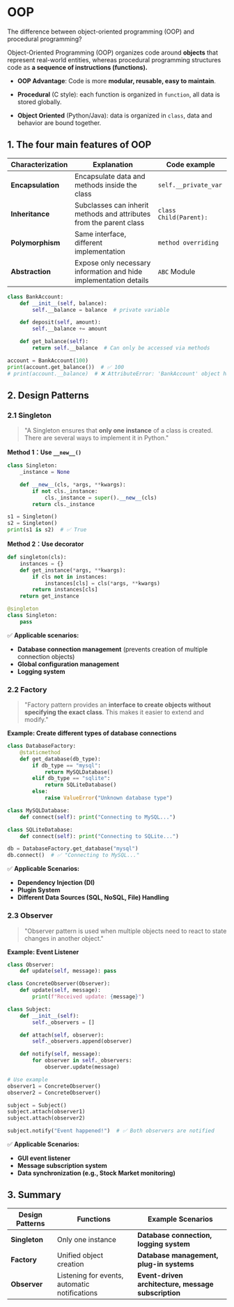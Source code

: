 # OOP
The difference between object-oriented programming (OOP) and procedural programming?

Object-Oriented Programming (OOP) organizes code around **objects** that represent real-world entities, whereas procedural programming structures code as **a sequence of instructions (functions).**

- **OOP Advantage**: Code is more **modular, reusable, easy to maintain**.

- **Procedural** (C style): each function is organized in `function`, all data is stored globally.

- **Object Oriented** (Python/Java): data is organized in `class`, data and behavior are bound together.
## **1. The four main features of OOP**

| Characterization  | Explanation                        | Code example           |
|-------------------| ---------------------------- |------------------------|
| **Encapsulation** | Encapsulate data and methods inside the class    | `self.__private_var`   |
| **Inheritance**   | Subclasses can inherit methods and attributes from the parent class | `class Child(Parent):` |
| **Polymorphism**  | Same interface, different implementation          | `method overriding`    |
| **Abstraction**   | Expose only necessary information and hide implementation details | `ABC` Module           |

```python
class BankAccount:
    def __init__(self, balance):
        self.__balance = balance  # private variable

    def deposit(self, amount):
        self.__balance += amount

    def get_balance(self):
        return self.__balance  # Can only be accessed via methods

account = BankAccount(100)
print(account.get_balance())  # ✅ 100
# print(account.__balance)  # ❌ AttributeError: 'BankAccount' object has no attribute '__balance'
```

## 2. Design Patterns

### **2.1 Singleton**

> "A Singleton ensures that **only one instance** of a class is created. There are several ways to implement it in Python."

**Method 1：Use `__new__()`**

```python
class Singleton:
    _instance = None

    def __new__(cls, *args, **kwargs):
        if not cls._instance:
            cls._instance = super().__new__(cls)
        return cls._instance

s1 = Singleton()
s2 = Singleton()
print(s1 is s2)  # ✅ True
```

**Method 2：Use decorator**

```python
def singleton(cls):
    instances = {}
    def get_instance(*args, **kwargs):
        if cls not in instances:
            instances[cls] = cls(*args, **kwargs)
        return instances[cls]
    return get_instance

@singleton
class Singleton:
    pass
```

✅ **Applicable scenarios:**

- **Database connection management** (prevents creation of multiple connection objects)
- **Global configuration management**
- **Logging system**


### 2.2 Factory


> "Factory pattern provides an **interface to create objects without specifying the exact class**. This makes it easier to extend and modify."

**Example: Create different types of database connections**

```python
class DatabaseFactory:
    @staticmethod
    def get_database(db_type):
        if db_type == "mysql":
            return MySQLDatabase()
        elif db_type == "sqlite":
            return SQLiteDatabase()
        else:
            raise ValueError("Unknown database type")

class MySQLDatabase:
    def connect(self): print("Connecting to MySQL...")

class SQLiteDatabase:
    def connect(self): print("Connecting to SQLite...")

db = DatabaseFactory.get_database("mysql")
db.connect()  # ✅ "Connecting to MySQL..."
```

✅ **Applicable Scenarios:**

- **Dependency Injection (DI)**
- **Plugin System**
- **Different Data Sources (SQL, NoSQL, File) Handling**



### **2.3 Observer**

> "Observer pattern is used when multiple objects need to react to state changes in another object."

**Example: Event Listener**

```python
class Observer:
    def update(self, message): pass

class ConcreteObserver(Observer):
    def update(self, message):
        print(f"Received update: {message}")

class Subject:
    def __init__(self):
        self._observers = []

    def attach(self, observer):
        self._observers.append(observer)

    def notify(self, message):
        for observer in self._observers:
            observer.update(message)

# Use example
observer1 = ConcreteObserver()
observer2 = ConcreteObserver()

subject = Subject()
subject.attach(observer1)
subject.attach(observer2)

subject.notify("Event happened!")  # ✅ Both observers are notified
```

✅ **Applicable Scenarios:**

- **GUI event listener**
- **Message subscription system**
- **Data synchronization (e.g., Stock Market monitoring)**



## 3. Summary

| Design Patterns | Functions                                     | Example Scenarios |
| ------------- |-----------------------------------------------| -------------------------- |
| **Singleton** | Only one instance                             | **Database connection, logging system** |
| **Factory** | Unified object creation                       | **Database management, plug-in systems** |
| **Observer** | Listening for events, automatic notifications | **Event-driven architecture, message subscription** |

